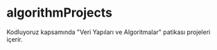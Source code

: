 # algorithmProjects
Kodluyoruz kapsamında "Veri Yapıları ve Algoritmalar" patikası projeleri içerir.
